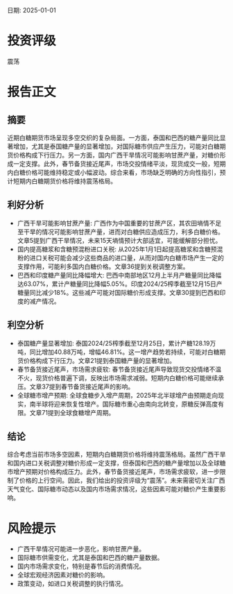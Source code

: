 
日期: 2025-01-01

# 投资评级

震荡

# 报告正文

## 摘要

近期白糖期货市场呈现多空交织的复杂局面。一方面，泰国和巴西的糖产量同比显著增加，尤其是泰国糖产量的显著增加，对国际糖市供应产生压力，可能对白糖期货价格构成下行压力。另一方面，国内广西干旱情况可能影响甘蔗产量，对糖价形成一定支撑。此外，春节备货接近尾声，市场交投情绪平淡，现货成交一般，短期内白糖价格可能维持稳定或小幅波动。综合来看，市场缺乏明确的方向性指引，预计短期内白糖期货价格将维持震荡格局。

## 利好分析

* 广西干旱可能影响甘蔗产量: 广西作为中国重要的甘蔗产区，其农田墒情不足至干旱的情况可能影响甘蔗产量，进而对白糖供应造成压力，利多白糖价格。文章5提到广西干旱情况，未来15天墒情预计大部适宜，可能缓解部分担忧。
* 国内提高糖浆和含糖预混粉进口关税: 从2025年1月1日起提高糖浆和含糖预混粉的进口关税可能会减少这些商品的进口量，从而对国内白糖市场产生一定的支撑作用，可能利多国内白糖价格。文章36提到关税调整方案。
* 巴西和印度糖产量同比降幅增大: 巴西中南部地区12月上半月产糖量同比降幅达63.07%，累计产糖量同比降幅5.05%。印度2024/25榨季截至12月15日产糖量同比减少18%。这些减产可能对国际糖价形成支撑。文章30提到巴西和印度的减产情况。

## 利空分析

* 泰国糖产量显著增加: 泰国2024/25榨季截至12月25日，累计产糖128.19万吨，同比增加40.88万吨，增幅46.81%。这一增产趋势若持续，可能对白糖期货价格构成下行压力。文章21提到泰国糖产量的显著增加。
* 春节备货接近尾声，市场需求疲软: 春节备货接近尾声导致现货交投情绪不温不火，现货价格普遍下调，反映出市场需求减弱。短期内白糖价格可能继续承压。文章37提到春节备货接近尾声的影响。
* 全球糖市增产预期: 全球食糖步入增产周期，2025年北半球增产由预期走向现实，南半球将迎来恢复性增产。国际糖市重心由南向北转变，原糖反弹高度有限。文章71提到全球食糖增产周期。

## 结论

综合考虑当前市场多空因素，短期内白糖期货价格将维持震荡格局。虽然广西干旱和国内进口关税调整对糖价形成一定支撑，但泰国和巴西的糖产量增加以及全球糖市增产预期对价格构成压力。此外，春节备货接近尾声，市场需求疲软，进一步限制了价格的上行空间。因此，我们给出的投资评级为“震荡”。未来需密切关注广西天气变化、国际糖市动态以及国内市场需求情况，这些因素可能对糖价产生重要影响。

# 风险提示

* 广西干旱情况可能进一步恶化，影响甘蔗产量。
* 国际糖市供需变化，尤其是泰国和巴西的糖产量数据。
* 国内市场需求变化，特别是春节后的消费情况。
* 全球宏观经济因素对糖价的影响。
* 政策变动，如进口关税调整的执行情况。

